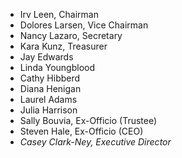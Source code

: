 - Irv Leen, Chairman
- Dolores Larsen, Vice Chairman
- Nancy Lazaro, Secretary
- Kara Kunz, Treasurer
- Jay Edwards
- Linda Youngblood
- Cathy Hibberd
- Diana Henigan
- Laurel Adams
- Julia Harrison
- Sally Bouvia, Ex-Officio (Trustee)
- Steven Hale, Ex-Officio (CEO)
- *Casey Clark-Ney, Executive Director*
